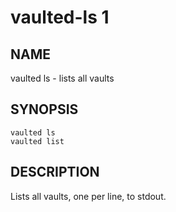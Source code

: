 vaulted-ls 1
=============

NAME
----

vaulted ls - lists all vaults

SYNOPSIS
--------

`vaulted ls`  
`vaulted list`

DESCRIPTION
-----------

Lists all vaults, one per line, to stdout.
